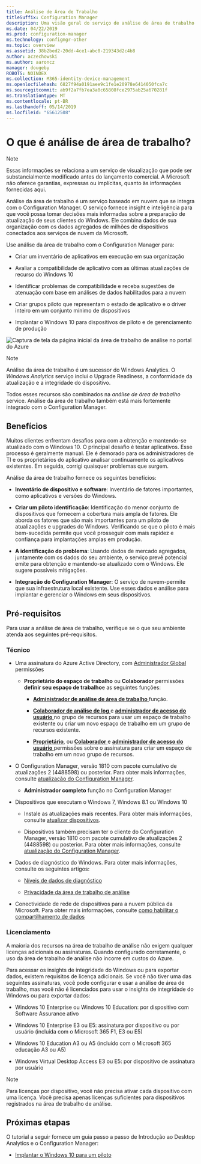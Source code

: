 ```yaml
---
title: Análise de Área de Trabalho
titleSuffix: Configuration Manager
description: Uma visão geral do serviço de análise de área de trabalho integrado com o Configuration Manager.
ms.date: 04/22/2019
ms.prod: configuration-manager
ms.technology: configmgr-other
ms.topic: overview
ms.assetid: 38b2bed2-20dd-4ce1-abc0-219343d2c4b8
author: aczechowski
ms.author: aaroncz
manager: dougeby
ROBOTS: NOINDEX
ms.collection: M365-identity-device-management
ms.openlocfilehash: 6827f94a0191aee9c1fe1e20978e6414050fca7c
ms.sourcegitcommit: ab9f2a7fb7ea3a0c65808fce2975ab25a670281f
ms.translationtype: MT
ms.contentlocale: pt-BR
ms.lasthandoff: 05/14/2019
ms.locfileid: "65612508"
---
```

# <a name="what-is-desktop-analytics"></a>O que é análise de área de trabalho?

> [!Note]  
> Essas informações se relaciona a um serviço de visualização que pode ser substancialmente modificado antes do lançamento comercial. A Microsoft não oferece garantias, expressas ou implícitas, quanto às informações fornecidas aqui.  

Análise da área de trabalho é um serviço baseado em nuvem que se integra com o Configuration Manager. O serviço fornece insight e inteligência para que você possa tomar decisões mais informadas sobre a preparação de atualização de seus clientes do Windows. Ele combina dados de sua organização com os dados agregados de milhões de dispositivos conectados aos serviços de nuvem da Microsoft.

Use análise da área de trabalho com o Configuration Manager para:  

- Criar um inventário de aplicativos em execução em sua organização  

- Avaliar a compatibilidade de aplicativo com as últimas atualizações de recurso do Windows 10  

- Identificar problemas de compatibilidade e receba sugestões de atenuação com base em análises de dados habilitados para a nuvem  

- Criar grupos piloto que representam o estado de aplicativo e o driver inteiro em um conjunto mínimo de dispositivos  

- Implantar o Windows 10 para dispositivos de piloto e de gerenciamento de produção  

![Captura de tela da página inicial da área de trabalho de análise no portal do Azure](media/portal-home.png)

> [!Note]  
> Análise da área de trabalho é um sucessor do Windows Analytics. O *Windows Analytics* serviço inclui o Upgrade Readiness, a conformidade da atualização e a integridade do dispositivo.
>
> Todos esses recursos são combinados na *análise de área de trabalho* service. Análise da área de trabalho também está mais fortemente integrado com o Configuration Manager.



## <a name="benefits"></a>Benefícios

Muitos clientes enfrentam desafios para com a obtenção e mantendo-se atualizado com o Windows 10. O principal desafio é testar aplicativos. Esse processo é geralmente manual. Ele é demorado para os administradores de TI e os proprietários do aplicativo analisar continuamente os aplicativos existentes. Em seguida, corrigi quaisquer problemas que surgem.

Análise da área de trabalho fornece os seguintes benefícios:

- **Inventário de dispositivo e software**: Inventário de fatores importantes, como aplicativos e versões do Windows.  

- **Criar um piloto identificação**: Identificação do menor conjunto de dispositivos que fornecem a cobertura mais ampla de fatores. Ele aborda os fatores que são mais importantes para um piloto de atualizações e upgrades do Windows. Verificando se que o piloto é mais bem-sucedida permite que você prosseguir com mais rapidez e confiança para implantações amplas em produção.  

- **A identificação do problema**: Usando dados de mercado agregados, juntamente com os dados do seu ambiente, o serviço prevê potencial emite para obtenção e mantendo-se atualizado com o Windows. Ele sugere possíveis mitigações.  

- **Integração do Configuration Manager**: O serviço de nuvem-permite que sua infraestrutura local existente. Use esses dados e análise para implantar e gerenciar o Windows em seus dispositivos.  



## <a name="prerequisites"></a>Pré-requisitos

Para usar a análise de área de trabalho, verifique se o que seu ambiente atenda aos seguintes pré-requisitos.


### <a name="technical"></a>Técnico

- Uma assinatura do Azure Active Directory, com [Administrador Global](https://docs.microsoft.com/azure/active-directory/users-groups-roles/directory-assign-admin-roles#company-administrator) permissões  

    - **Proprietário do espaço de trabalho** ou **Colaborador** permissões **definir seu espaço de trabalho**e as seguintes funções:  

       - [**Administrador de análise de área de trabalho** ](https://docs.microsoft.com/azure/active-directory/users-groups-roles/directory-assign-admin-roles) função.

       - [**Colaborador de análise de log** ](https://docs.microsoft.com/azure/role-based-access-control/built-in-roles#log-analytics-contributor) e [ **administrador de acesso do usuário** ](https://docs.microsoft.com/azure/role-based-access-control/built-in-roles#user-access-administrator) no grupo de recursos para usar um espaço de trabalho existente ou criar um novo espaço de trabalho em um grupo de recursos existente.

        - [**Proprietário**](https://docs.microsoft.com/azure/role-based-access-control/built-in-roles#owner), ou [ **Colaborador** ](https://docs.microsoft.com/azure/role-based-access-control/built-in-roles#contributor) e [ **administrador de acesso do usuário** ](https://docs.microsoft.com/azure/role-based-access-control/built-in-roles#user-access-administrator) permissões sobre o assinatura para criar um espaço de trabalho em um novo grupo de recursos.  

- O Configuration Manager, versão 1810 com pacote cumulativo de atualizações 2 (4488598) ou posterior. Para obter mais informações, consulte [atualização do Configuration Manager](/sccm/desktop-analytics/connect-configmgr#bkmk_hotfix).  

    - **Administrador completo** função no Configuration Manager  

- Dispositivos que executam o Windows 7, Windows 8.1 ou Windows 10  

    - Instale as atualizações mais recentes. Para obter mais informações, consulte [atualizar dispositivos](/sccm/desktop-analytics/enroll-devices#update-devices).  

    - Dispositivos também precisam ter o cliente do Configuration Manager, versão 1810 com pacote cumulativo de atualizações 2 (4488598) ou posterior. Para obter mais informações, consulte [atualização do Configuration Manager](/sccm/desktop-analytics/connect-configmgr#bkmk_hotfix).  

- Dados de diagnóstico do Windows. Para obter mais informações, consulte os seguintes artigos:  

    - [Níveis de dados de diagnóstico](/sccm/desktop-analytics/enable-data-sharing#diagnostic-data-levels)  

    - [Privacidade da área de trabalho de análise](/sccm/desktop-analytics/privacy)  

- Conectividade de rede de dispositivos para a nuvem pública da Microsoft. Para obter mais informações, consulte [como habilitar o compartilhamento de dados](/sccm/desktop-analytics/enable-data-sharing)  


### <a name="licensing"></a>Licenciamento

A maioria dos recursos na área de trabalho de análise não exigem qualquer licenças adicionais ou assinaturas. Quando configurado corretamente, o uso da área de trabalho de análise não incorre em custos do Azure.

Para acessar os insights de integridade do Windows ou para exportar dados, existem requisitos de licença adicionais. Se você não tiver uma das seguintes assinaturas, você pode configurar e usar a análise de área de trabalho, mas você não é licenciados para usar o insights de integridade do Windows ou para exportar dados:

- Windows 10 Enterprise ou Windows 10 Education: por dispositivo com Software Assurance ativo  

- Windows 10 Enterprise E3 ou E5: assinatura por dispositivo ou por usuário (incluída com o Microsoft 365 F1, E3 ou E5)  

- Windows 10 Education A3 ou A5 (incluído com o Microsoft 365 educação A3 ou A5)  

- Windows Virtual Desktop Access E3 ou E5: por dispositivo de assinatura por usuário  

> [!Note]  
> Para licenças por dispositivo, você não precisa ativar cada dispositivo com uma licença. Você precisa apenas licenças suficientes para dispositivos registrados na área de trabalho de análise.  



## <a name="next-steps"></a>Próximas etapas

O tutorial a seguir fornece um guia passo a passo de Introdução ao Desktop Analytics e o Configuration Manager:  

- [Implantar o Windows 10 para um piloto](/sccm/desktop-analytics/tutorial-windows10)  
